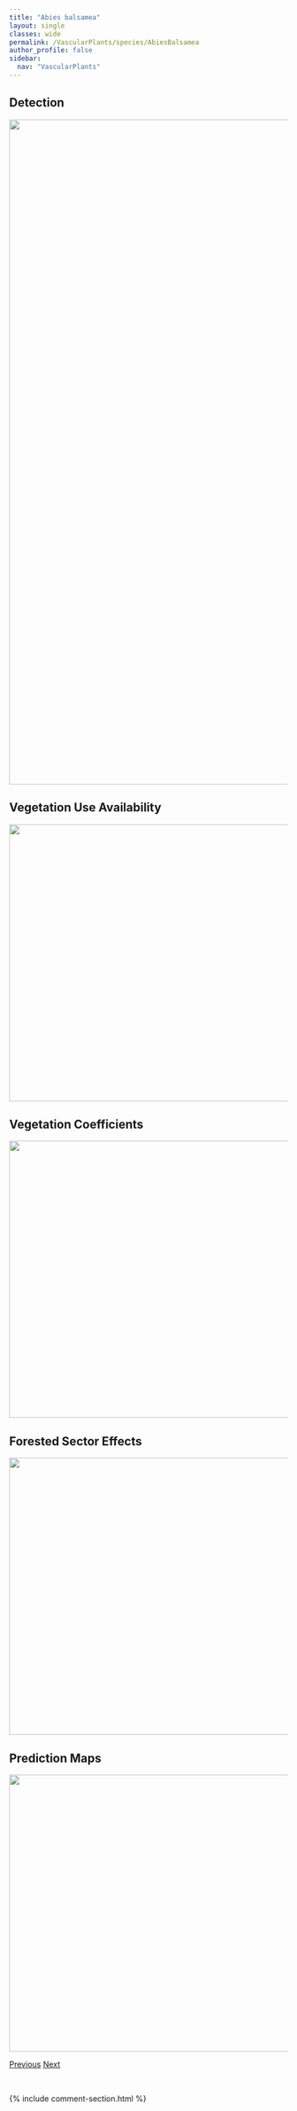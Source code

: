 ```yaml
---
title: "Abies balsamea"
layout: single
classes: wide
permalink: /VascularPlants/species/AbiesBalsamea
author_profile: false
sidebar:
  nav: "VascularPlants"
---
```


<h2>Detection</h2>

<a href="https://drive.google.com/uc?export=view&id=1Q_VdDrtOf4QReYkwfb4PtcwmLjrb7HGm">
<img src="https://drive.google.com/uc?export=view&id=1Q_VdDrtOf4QReYkwfb4PtcwmLjrb7HGm" height = "1200" width = "800">
</a>


<h2>Vegetation Use Availability</h2>

<a href="https://drive.google.com/uc?export=view&id=18M5wPUaVMsj2Z5iPTPPIm9QDJ8XZLd4x">
<img src="https://drive.google.com/uc?export=view&id=18M5wPUaVMsj2Z5iPTPPIm9QDJ8XZLd4x" height = "500" width = "1000">
</a>


<h2>Vegetation Coefficients</h2>

<a href="https://drive.google.com/uc?export=view&id=1fAGZl21XEXUDv6tg8LE2sP0g4lBoiw3o">
<img src="https://drive.google.com/uc?export=view&id=1fAGZl21XEXUDv6tg8LE2sP0g4lBoiw3o" height = "500" width = "1000">
</a>


<h2>Forested Sector Effects</h2>

<a href="https://drive.google.com/uc?export=view&id=1NbFY5F9fII364sU7QYq7nneGLOL3dqhh">
<img src="https://drive.google.com/uc?export=view&id=1NbFY5F9fII364sU7QYq7nneGLOL3dqhh" height = "500" width = "1000">
</a>


<h2>Prediction Maps</h2>

<a href="https://drive.google.com/uc?export=view&id=1NQDh7lGp-3Qcw4EBJGEEFb74BOXCHupI">
<img src="https://drive.google.com/uc?export=view&id=1NQDh7lGp-3Qcw4EBJGEEFb74BOXCHupI" height = "500" width = "1000">
</a>


<a href="/DevelopmentWebsite/VascularPlants/species/ZiziaAptera" class="pagination--pager" title="Zizia aptera">Previous</a> <a href="/DevelopmentWebsite/VascularPlants/species/AbiesBifolia" class="pagination--pager" title="Abies bifolia">Next</a>

<p>&nbsp;</p>

{% include comment-section.html %}
